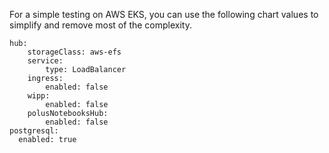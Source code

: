 For a simple testing on AWS EKS, you can use the following chart values to simplify and remove most of the complexity.

```
hub:
    storageClass: aws-efs
    service:
        type: LoadBalancer
    ingress:
        enabled: false
    wipp:
        enabled: false
    polusNotebooksHub:
        enabled: false
postgresql:
  enabled: true
```
